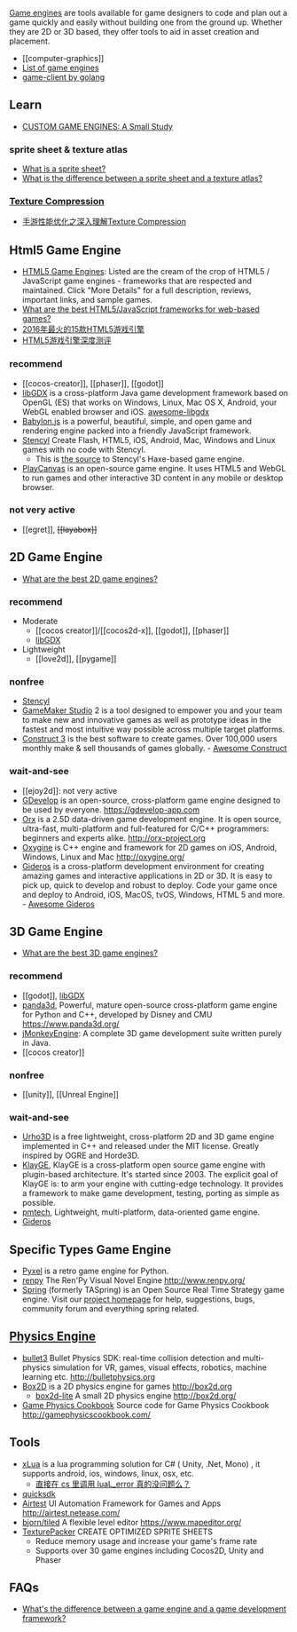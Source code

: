 [Game engines](https://en.wikipedia.org/wiki/Game_engine) are tools available for game designers to code and plan out a game quickly and easily without building one from the ground up. Whether they are 2D or 3D based, they offer tools to aid in asset creation and placement.


- [[computer-graphics]]
- [List of game engines](https://en.wikipedia.org/wiki/List_of_game_engines)
- [game-client by golang](golang#game-client)



## Learn
- [CUSTOM GAME ENGINES: A Small Study](https://gist.github.com/raysan5/909dc6cf33ed40223eb0dfe625c0de74)

### sprite sheet & texture atlas
- [What is a sprite sheet?](https://www.codeandweb.com/what-is-a-sprite-sheet)
- [What is the difference between a sprite sheet and a texture atlas?](https://gamedev.stackexchange.com/questions/69895/what-is-the-difference-between-a-sprite-sheet-and-a-texture-atlas/69898)

### [Texture Compression](https://en.wikipedia.org/wiki/Texture_compression)
- [手游性能优化之深入理解Texture Compression](https://gameinstitute.qq.com/community/detail/105271)



## Html5 Game Engine
- [HTML5 Game Engines](https://html5gameengine.com/): Listed are the cream of the crop of HTML5 / JavaScript game engines - frameworks that are respected and maintained. Click "More Details" for a full description, reviews, important links, and sample games.
- [What are the best HTML5/JavaScript frameworks for web-based games?](https://www.slant.co/topics/973/~best-html5-javascript-frameworks-for-web-based-games)
- [2016年最火的15款HTML5游戏引擎](http://www.oschina.net/news/72092/2016-top-15-html5-game-engines)
- [HTML5游戏引擎深度测评](http://www.jianshu.com/p/0469cd7b1711)

### recommend
- [[cocos-creator]], [[phaser]], [[godot]]
- [libGDX](https://github.com/libGDX/libGDX) is a cross-platform Java game development framework based on OpenGL (ES) that works on Windows, Linux, Mac OS X, Android, your WebGL enabled browser and iOS. [awesome-libgdx](https://github.com/rafaskb/awesome-libgdx)
- [Babylon.js](https://github.com/BabylonJS/Babylon.js) is a powerful, beautiful, simple, and open game and rendering engine packed into a friendly JavaScript framework.
- [Stencyl](http://www.stencyl.com/) Create Flash, HTML5, iOS, Android, Mac, Windows and Linux games with no code with Stencyl. 
  - This is [the source](https://github.com/Stencyl/stencyl-engine) to Stencyl's Haxe-based game engine.
- [PlayCanvas](https://github.com/playcanvas/engine) is an open-source game engine. It uses HTML5 and WebGL to run games and other interactive 3D content in any mobile or desktop browser.

### not very active
- [[egret]], ~~[[layabox]]~~



## 2D Game Engine
- [What are the best 2D game engines?](https://www.slant.co/topics/341/~best-2d-game-engines)

### recommend
- Moderate
  - [[cocos creator]]/[[cocos2d-x]], [[godot]], [[phaser]]
  - [libGDX](https://github.com/libGDX/libGDX)
- Lightweight
  - [[love2d]], [[pygame]]

### nonfree
- [Stencyl](http://www.stencyl.com/)
- [GameMaker Studio](https://www.yoyogames.com/) 2 is a tool designed to empower you and your team to make new and innovative games as well as prototype ideas in the fastest and most intuitive way possible across multiple target platforms. 
- [Construct 3](https://www.construct.net/en) is the best software to create games. Over 100,000 users monthly make & sell thousands of games globally. - [Awesome Construct](https://github.com/WebCreationClub/awesome-construct)

### wait-and-see
- [[ejoy2d]]: not very active
- [GDevelop](https://github.com/4ian/GDevelop) is an open-source, cross-platform game engine designed to be used by everyone. https://gdevelop-app.com
- [Orx](https://github.com/orx/orx) is a 2.5D data-driven game development engine. It is open source, ultra-fast, multi-platform and full-featured for C/C++ programmers: beginners and experts alike. http://orx-project.org
- [Oxygine](https://github.com/oxygine/oxygine-framework) is C++ engine and framework for 2D games on iOS, Android, Windows, Linux and Mac http://oxygine.org/
- [Gideros](https://github.com/gideros/gideros) is a cross-platform development environment for creating amazing games and interactive applications in 2D or 3D. It is easy to pick up, quick to develop and robust to deploy. Code your game once and deploy to Android, iOS, MacOS, tvOS, Windows, HTML 5 and more. - [Awesome Gideros](https://github.com/stetso/awesome-gideros)



## 3D Game Engine
- [What are the best 3D game engines?](https://www.slant.co/topics/1495/~best-3d-game-engines)

### recommend
- [[godot]], [libGDX](https://github.com/libGDX/libGDX)
- [panda3d](https://github.com/panda3d/panda3d), Powerful, mature open-source cross-platform game engine for Python and C++, developed by Disney and CMU https://www.panda3d.org/
- [jMonkeyEngine](https://github.com/jMonkeyEngine/jmonkeyengine): A complete 3D game development suite written purely in Java.
- [[cocos creator]]

### nonfree
- [[unity]], [[Unreal Engine]]

### wait-and-see
- [Urho3D](https://github.com/urho3d/Urho3D) is a free lightweight, cross-platform 2D and 3D game engine implemented in C++ and released under the MIT license. Greatly inspired by OGRE and Horde3D.
- [KlayGE](https://github.com/gongminmin/KlayGE), KlayGE is a cross-platform open source game engine with plugin-based architecture. It's started since 2003. The explicit goal of KlayGE is: to arm your engine with cutting-edge technology. It provides a framework to make game development, testing, porting as simple as possible.
- [pmtech](https://github.com/polymonster/pmtech), Lightweight, multi-platform, data-oriented game engine.
- [Gideros](https://github.com/gideros/gideros)



## Specific Types Game Engine
- [Pyxel](https://github.com/kitao/pyxel) is a retro game engine for Python.
- [renpy](https://github.com/renpy/renpy) The Ren'Py Visual Novel Engine http://www.renpy.org/
- [Spring](https://github.com/spring/spring) (formerly TASpring) is an Open Source Real Time Strategy game engine. Visit our [project homepage](https://springrts.com/) for help, suggestions, bugs, community forum and everything spring related.



## [Physics Engine](https://en.wikipedia.org/wiki/Physics_engine)
- [bullet3](https://github.com/bulletphysics/bullet3) Bullet Physics SDK: real-time collision detection and multi-physics simulation for VR, games, visual effects, robotics, machine learning etc. http://bulletphysics.org
- [Box2D](https://github.com/erincatto/Box2D) is a 2D physics engine for games http://box2d.org
  - [box2d-lite](https://github.com/erincatto/box2d-lite) A small 2D physics engine http://box2d.org/
- [Game Physics Cookbook](https://github.com/gszauer/GamePhysicsCookbook) Source code for Game Physics Cookbook http://gamephysicscookbook.com/



## Tools
- [xLua](https://github.com/Tencent/xLua) is a lua programming solution for C# ( Unity, .Net, Mono) , it supports android, ios, windows, linux, osx, etc.
  - [直接在 cs 里调用 luaL_error 真的没问题么？](https://github.com/Tencent/xLua/issues/14)
- [quicksdk](https://www.quicksdk.com/)
- [Airtest](https://github.com/AirtestProject/Airtest) UI Automation Framework for Games and Apps http://airtest.netease.com/
- [bjorn/tiled](https://github.com/bjorn/tiled) A flexible level editor https://www.mapeditor.org/
- [TexturePacker](https://www.codeandweb.com/texturepacker) CREATE OPTIMIZED SPRITE SHEETS
  - Reduce memory usage and increase your game's frame rate
  - Supports over 30 game engines including Cocos2D, Unity and Phaser



## FAQs
- [What's the difference between a game engine and a game development framework? ](https://www.quora.com/Whats-the-difference-between-a-game-engine-and-a-game-development-framework)
